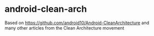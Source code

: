 # android-clean-arch

Based on https://github.com/android10/Android-CleanArchitecture and many other articles from the Clean Architecture movement
